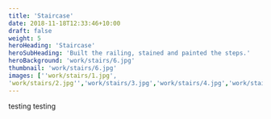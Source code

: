 ```yaml
---
title: 'Staircase'
date: 2018-11-18T12:33:46+10:00
draft: false
weight: 5
heroHeading: 'Staircase'
heroSubHeading: 'Built the railing, stained and painted the steps.'
heroBackground: 'work/stairs/6.jpg'
thumbnail: 'work/stairs/6.jpg'
images: [''work/stairs/1.jpg', 
'work/stairs/2.jpg'','work/stairs/3.jpg','work/stairs/4.jpg','work/stairs/5.jpg','work/stairs/6.jpg']
---
```


testing testing
